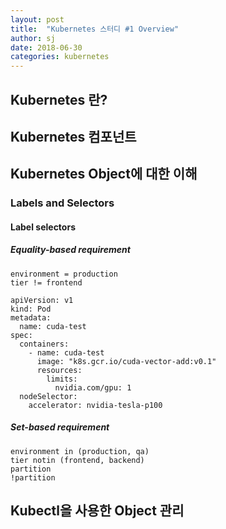 ```yaml
---
layout: post
title:  "Kubernetes 스터디 #1 Overview"
author: sj
date: 2018-06-30
categories: kubernetes
---
```


## Kubernetes 란?

## Kubernetes 컴포넌트

## Kubernetes Object에 대한 이해

### Labels and Selectors

#### Label selectors

##### Equality-based requirement

```
environment = production
tier != frontend
```

```
apiVersion: v1
kind: Pod
metadata:
  name: cuda-test
spec:
  containers:
    - name: cuda-test
      image: "k8s.gcr.io/cuda-vector-add:v0.1"
      resources:
        limits:
          nvidia.com/gpu: 1
  nodeSelector:
    accelerator: nvidia-tesla-p100
```

##### Set-based requirement

```
environment in (production, qa)
tier notin (frontend, backend)
partition
!partition
```

## Kubectl을 사용한 Object 관리
